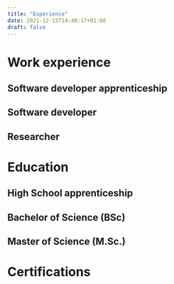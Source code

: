 ```yaml
---
title: "Experience"
date: 2021-12-15T14:40:17+01:00 
draft: false
---
```


# Work experience

## Software developer apprenticeship

## Software developer

## Researcher

# Education

## High School apprenticeship

## Bachelor of Science (BSc)

## Master of Science (M.Sc.)

# Certifications